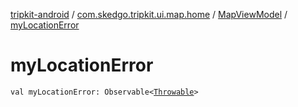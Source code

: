 [tripkit-android](../../index.md) / [com.skedgo.tripkit.ui.map.home](../index.md) / [MapViewModel](index.md) / [myLocationError](./my-location-error.md)

# myLocationError

`val myLocationError: Observable<`[`Throwable`](https://kotlinlang.org/api/latest/jvm/stdlib/kotlin/-throwable/index.html)`>`